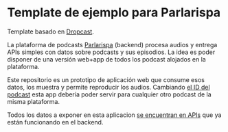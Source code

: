# Template de ejemplo para Parlarispa

Template basado en [Dropcast](dropcast.md).  

La plataforma de podcasts [Parlarispa](https://parlarispa.com/) (backend) procesa audios y entrega APIs simples con datos sobre podcasts y sus episodios. La idea es poder disponer de una versión web+app de todos los podcast alojados en la plataforma. 

Este repositorio es un prototipo de aplicación web que consume esos datos, los muestra y permite reproducir los audios. Cambiando [el ID del podcast](https://github.com/avdata99/codrops-podcast-parlarispa/blob/master/assets/js/parlarispa-main.js#L2) esta app debería poder servir para cualquier otro podcast de la misma plataforma.

Todos los datos a exponer en esta aplicacion [se encuentran en APIs](https://parlarispa.com/api/v1/podcasts/podcast/aa2b715c-73aa-412a-9e04-100f60881ffa/) que ya están funcionando en el backend.